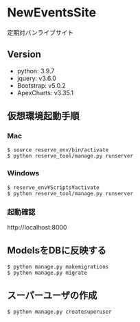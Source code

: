 # NewEventsSite
定期対バンライブサイト

## Version

- python: 3.9.7
- jquery: v3.6.0
- Bootstrap: v5.0.2
- ApexCharts: v3.35.1

## 仮想環境起動手順

### Mac

```
$ source reserve_env/bin/activate
$ python reserve_tool/manage.py runserver
```

### Windows 

``` 
$ reserve_env¥Scripts¥activate
$ python reserve_tool/manage.py runserver
```

### 起動確認

http://localhost:8000

## ModelsをDBに反映する

```
$ python manage.py makemigrations
$ python manage.py migrate
```

## スーパーユーザの作成

```
$ python manage.py createsuperuser
```
